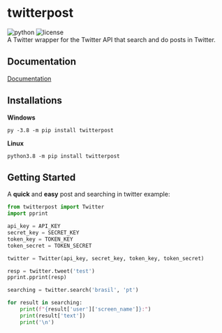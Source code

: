 # twitterpost
![python](https://img.shields.io/badge/Python-3.7%20%7C%203.8-blue.svg) ![license](https://img.shields.io/github/license/vLeeH/twitterpost.svg) <br>
A Twitter wrapper for the Twitter API that search and do posts in Twitter.

## Documentation
<a href="https://github.com/vLeeH/twittpost/blob/main/docs/twittpost.md">Documentation</a>

## Installations
**Windows**
```
py -3.8 -m pip install twitterpost
```

**Linux**
```
python3.8 -m pip install twitterpost
```

## Getting Started
A **quick** and **easy** post and searching in twitter example:
```python
from twitterpost import Twitter
import pprint

api_key = API_KEY
secret_key = SECRET_KEY
token_key = TOKEN_KEY
token_secret = TOKEN_SECRET

twitter = Twitter(api_key, secret_key, token_key, token_secret)

resp = twitter.tweet('test')
pprint.pprint(resp)

searching = twitter.search('brasil', 'pt')

for result in searching:
    print(f"{result['user']['screen_name']}:")
    print(result['text'])
    print('\n')
```
